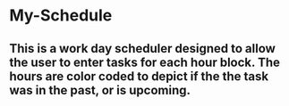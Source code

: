 # My-Schedule

## This is a work day scheduler designed to allow the user to enter tasks for each hour block. The hours are color coded to depict if the the task was in the past, or is upcoming. 

